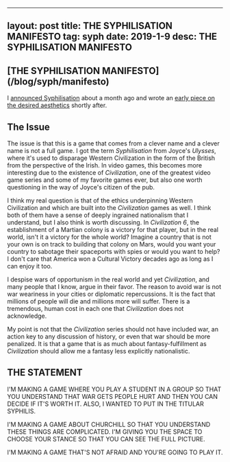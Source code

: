 
---
layout: post
title: THE SYPHILISATION MANIFESTO
tag: syph
date: 2019-1-9
desc: THE SYPHILISATION MANIFESTO
---
<h2>[THE SYPHILISATION MANIFESTO](/blog/syph/manifesto)</h2>

I [announced Syphilisation](/blog/syph/announce) about a month ago and wrote an [early piece on the desired aesthetics](/blog/syph/earlyAesthetics) shortly after.

## The Issue

The issue is that this is a game that comes from a clever name and a clever name is not a full game. I got the term *Syphilisation* from Joyce's *Ulysses*, where it's used to disparage Western Civilization in the form of the British from the perspective of the Irish. In video games, this becomes more interesting due to the existence of *Civilization*, one of the greatest video game series and some of my favorite games ever, but also one worth questioning in the way of Joyce's citizen of the pub.


I think my real question is that of the ethics underpinning Western Civilization and which are built into the *Civilization* games as well. I think both of them have a sense of deeply ingrained nationalism that I understand, but I also think is worth discussing. In *Civilization 6*, the establishment of a Martian colony is a victory for that player, but in the real world, isn't it a victory for the whole world? Imagine a country that is not your own is on track to building that colony on Mars, would you want your country to sabotage their spaceports with spies or would you want to help? I don't care that America won a Cultural Victory decades ago as long as I can enjoy it too.


I despise wars of opportunism in the real world and yet *Civilization*, and many people that I know, argue in their favor. The reason to avoid war is not war weariness in your cities or diplomatic repercussions. It is the fact that millions of people will die and millions more will suffer. There is a tremendous, human cost in each one that *Civilization* does not acknowledge.


My point is not that the *Civilization* series should not have included war, an action key to any discussion of history, or even that war should be more penalized. It is that a game that is as much about fantasy-fulfillment as *Civilization* should allow me a fantasy less explicitly nationalistic.

## THE STATEMENT

I'M MAKING A GAME WHERE YOU PLAY A STUDENT IN A GROUP SO THAT YOU UNDERSTAND THAT WAR GETS PEOPLE HURT AND THEN YOU CAN DECIDE IF IT'S WORTH IT. ALSO, I WANTED TO PUT IN THE TITULAR SYPHILIS.


I'M MAKING A GAME ABOUT CHURCHILL SO THAT YOU UNDERSTAND THESE THINGS ARE COMPLICATED. I'M GIVING YOU THE SPACE TO CHOOSE YOUR STANCE SO THAT YOU CAN SEE THE FULL PICTURE.


I'M MAKING A GAME THAT'S NOT AFRAID AND YOU'RE GOING TO PLAY IT.

